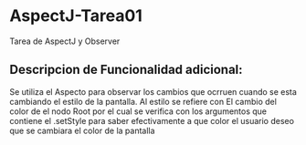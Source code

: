 # AspectJ-Tarea01
Tarea de AspectJ y Observer

## Descripcion de Funcionalidad adicional:
Se utiliza el Aspecto para observar los cambios
que ocrruen cuando se esta cambiando el estilo de
la pantalla. Al estilo se refiere con El cambio del
color de el nodo Root por el cual se verifica con los
argumentos que contiene el .setStyle para saber efectivamente
a que color el usuario deseo que se cambiara el color
de la pantalla


